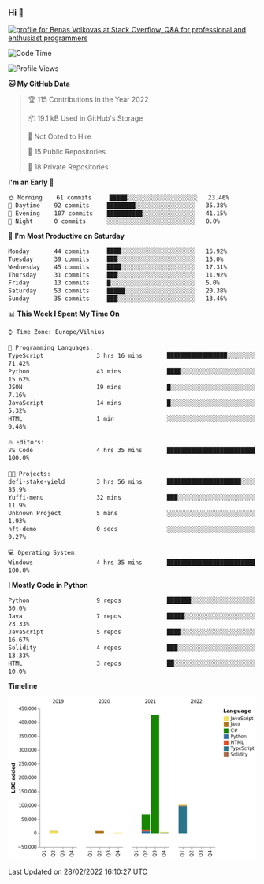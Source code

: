 ### Hi 👋
<a href="https://stackoverflow.com/users/14954249/benas-volkovas"><img src="https://stackoverflow.com/users/flair/14954249.png?theme=dark" width="208" height="58" alt="profile for Benas Volkovas at Stack Overflow, Q&amp;A for professional and enthusiast programmers" title="profile for Benas Volkovas at Stack Overflow, Q&amp;A for professional and enthusiast programmers"></a>

<!--START_SECTION:waka-->
![Code Time](http://img.shields.io/badge/Code%20Time-579%20hrs%2054%20mins-blue)

![Profile Views](http://img.shields.io/badge/Profile%20Views-1-blue)

**🐱 My GitHub Data** 

> 🏆 115 Contributions in the Year 2022
 > 
> 📦 19.1 kB Used in GitHub's Storage 
 > 
> 🚫 Not Opted to Hire
 > 
> 📜 15 Public Repositories 
 > 
> 🔑 18 Private Repositories  
 > 
**I'm an Early 🐤** 

```text
🌞 Morning    61 commits     █████░░░░░░░░░░░░░░░░░░░░   23.46% 
🌆 Daytime    92 commits     ████████░░░░░░░░░░░░░░░░░   35.38% 
🌃 Evening    107 commits    ██████████░░░░░░░░░░░░░░░   41.15% 
🌙 Night      0 commits      ░░░░░░░░░░░░░░░░░░░░░░░░░   0.0%

```
📅 **I'm Most Productive on Saturday** 

```text
Monday       44 commits     ████░░░░░░░░░░░░░░░░░░░░░   16.92% 
Tuesday      39 commits     ███░░░░░░░░░░░░░░░░░░░░░░   15.0% 
Wednesday    45 commits     ████░░░░░░░░░░░░░░░░░░░░░   17.31% 
Thursday     31 commits     ███░░░░░░░░░░░░░░░░░░░░░░   11.92% 
Friday       13 commits     █░░░░░░░░░░░░░░░░░░░░░░░░   5.0% 
Saturday     53 commits     █████░░░░░░░░░░░░░░░░░░░░   20.38% 
Sunday       35 commits     ███░░░░░░░░░░░░░░░░░░░░░░   13.46%

```


📊 **This Week I Spent My Time On** 

```text
⌚︎ Time Zone: Europe/Vilnius

💬 Programming Languages: 
TypeScript               3 hrs 16 mins       █████████████████░░░░░░░░   71.42% 
Python                   43 mins             ████░░░░░░░░░░░░░░░░░░░░░   15.62% 
JSON                     19 mins             █░░░░░░░░░░░░░░░░░░░░░░░░   7.16% 
JavaScript               14 mins             █░░░░░░░░░░░░░░░░░░░░░░░░   5.32% 
HTML                     1 min               ░░░░░░░░░░░░░░░░░░░░░░░░░   0.48%

🔥 Editors: 
VS Code                  4 hrs 35 mins       █████████████████████████   100.0%

🐱‍💻 Projects: 
defi-stake-yield         3 hrs 56 mins       █████████████████████░░░░   85.9% 
Yuffi-menu               32 mins             ███░░░░░░░░░░░░░░░░░░░░░░   11.9% 
Unknown Project          5 mins              ░░░░░░░░░░░░░░░░░░░░░░░░░   1.93% 
nft-demo                 0 secs              ░░░░░░░░░░░░░░░░░░░░░░░░░   0.27%

💻 Operating System: 
Windows                  4 hrs 35 mins       █████████████████████████   100.0%

```

**I Mostly Code in Python** 

```text
Python                   9 repos             ███████░░░░░░░░░░░░░░░░░░   30.0% 
Java                     7 repos             █████░░░░░░░░░░░░░░░░░░░░   23.33% 
JavaScript               5 repos             ████░░░░░░░░░░░░░░░░░░░░░   16.67% 
Solidity                 4 repos             ███░░░░░░░░░░░░░░░░░░░░░░   13.33% 
HTML                     3 repos             ██░░░░░░░░░░░░░░░░░░░░░░░   10.0%

```


**Timeline**

![Chart not found](https://raw.githubusercontent.com/BenasVolkovas/BenasVolkovas/main/charts/bar_graph.png) 


 Last Updated on 28/02/2022 16:10:27 UTC
<!--END_SECTION:waka-->
